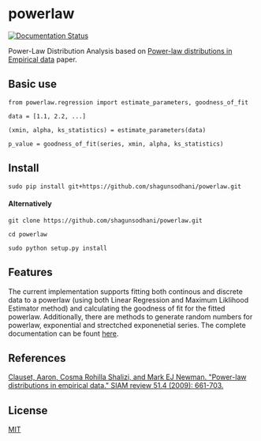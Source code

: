 # powerlaw

[![Documentation Status](https://readthedocs.org/projects/powerlaw/badge/?version=latest)](http://powerlaw.readthedocs.org/en/latest/?badge=latest)

Power-Law Distribution Analysis based on [Power-law distributions in Empirical data](http://arxiv.org/pdf/0706.1062.pdf) paper.

## Basic use


```
from powerlaw.regression import estimate_parameters, goodness_of_fit

data = [1.1, 2.2, ...]

(xmin, alpha, ks_statistics) = estimate_parameters(data)

p_value = goodness_of_fit(series, xmin, alpha, ks_statistics)
```

## Install

```
sudo pip install git+https://github.com/shagunsodhani/powerlaw.git
```

#### Alternatively

```
git clone https://github.com/shagunsodhani/powerlaw.git

cd powerlaw

sudo python setup.py install
```

## Features

The current implementation supports fitting both continous and discrete data to a powerlaw (using both Linear Regression and Maximum Liklihood Estimator method) and calculating the goodness of fit for the fitted powerlaw. Additionally, there are methods to generate random numbers for powerlaw, exponential and strectched exponenetial series. The complete documentation can be fount [here](powerlaw.readthedocs.org).


## References

[Clauset, Aaron, Cosma Rohilla Shalizi, and Mark EJ Newman. "Power-law distributions in empirical data." SIAM review 51.4 (2009): 661-703.](http://arxiv.org/pdf/0706.1062.pdf)

## License

[MIT](http://shagun.mit-license.org/)
